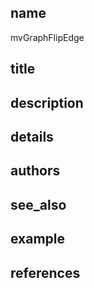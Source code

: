 ## name
mvGraphFlipEdge
## title
## description
## details
## authors
## see_also
## example
## references
